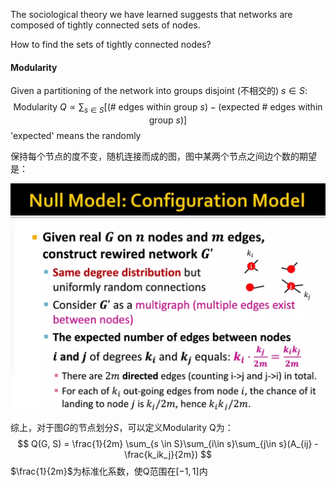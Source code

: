 The sociological theory we have learned suggests that networks are composed of tightly connected sets of nodes.

How to find the sets of tightly connected nodes?

#### Modularity

Given a partitioning of the network into groups disjoint (不相交的) $s \in S$:
$$
\text {Modularity} \ Q \propto \sum_{s \in S} [(\# \text{ edges within group }s) - (\text{expected # edges within group } s)]
$$
'expected' means the randomly 

保持每个节点的度不变，随机连接而成的图，图中某两个节点之间边个数的期望是：

![image-20220720135844164](..\pics\degree_of_randomly_generated_graph.png)

综上，对于图$G$的节点划分$S$，可以定义Modularity Q为：
$$
Q(G, S) = \frac{1}{2m} \sum_{s \in S}\sum_{i\in s}\sum_{j\in s}(A_{ij} - \frac{k_ik_j}{2m})
$$
$\frac{1}{2m}$为标准化系数，使Q范围在$[-1, 1]$内
